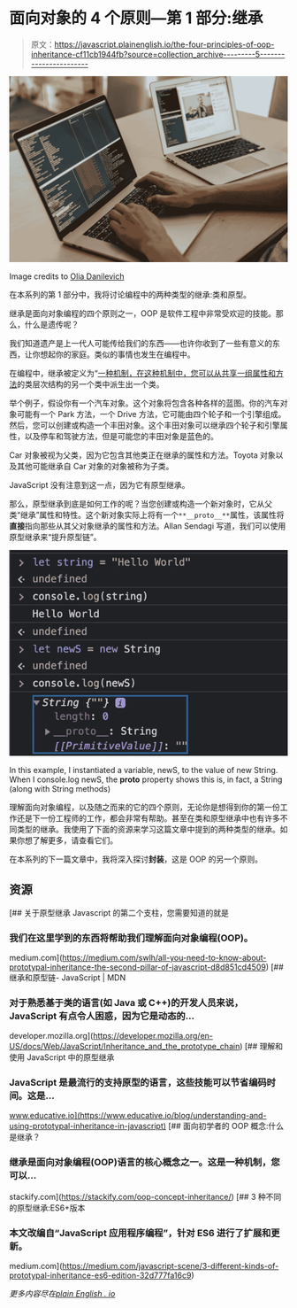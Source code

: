 # 面向对象的 4 个原则—第 1 部分:继承

> 原文：<https://javascript.plainenglish.io/the-four-principles-of-oop-inheritance-cf11cb1944fb?source=collection_archive---------5----------------------->

![](img/acacb72d005712ca0a222a3a18f1e976.png)

Image credits to [Olia Danilevich](https://www.pexels.com/photo/person-coding-on-a-macbook-pro-4974912/)

在本系列的第 1 部分中，我将讨论编程中的两种类型的继承:类和原型。

继承是面向对象编程的四个原则之一，OOP 是软件工程中非常受欢迎的技能。那么，什么是遗传呢？

我们知道遗产是上一代人可能传给我们的东西——也许你收到了一些有意义的东西，让你想起你的家庭。类似的事情也发生在编程中。

在编程中，继承被定义为“[一种机制，在这种机制中，您可以从共享一组属性和方法](https://stackify.com/oop-concept-inheritance/)的类层次结构的另一个类中派生出一个类。

举个例子，假设你有一个汽车对象。这个对象将包含各种各样的蓝图。你的汽车对象可能有一个 Park 方法，一个 Drive 方法，它可能由四个轮子和一个引擎组成。然后，您可以创建或构造一个丰田对象。这个丰田对象可以继承四个轮子和引擎属性，以及停车和驾驶方法，但是可能您的丰田对象是蓝色的。

Car 对象被视为父类，因为它包含其他类正在继承的属性和方法。Toyota 对象以及其他可能继承自 Car 对象的对象被称为子类。

JavaScript 没有注意到这一点，因为它有原型继承。

那么，原型继承到底是如何工作的呢？当您创建或构造一个新对象时，它从父类“继承”属性和特性。这个新对象实际上将有一个`**__proto__**`属性，该属性将**直接**指向那些从其父对象继承的属性和方法。Allan Sendagi 写道，我们可以使用原型继承来“提升原型链”。

![](img/eae5ae2eb655661c3171214c1d3d2bc7.png)

In this example, I instantiated a variable, newS, to the value of new String. When I console.log newS, the __proto__ property shows this is, in fact, a String (along with String methods)

理解面向对象编程，以及随之而来的它的四个原则，无论你是想得到你的第一份工作还是下一份工程师的工作，都会非常有帮助。甚至在类和原型继承中也有许多不同类型的继承。我使用了下面的资源来学习这篇文章中提到的两种类型的继承。如果你想了解更多，请查看它们。

在本系列的下一篇文章中，我将深入探讨**封装**，这是 OOP 的另一个原则。

## 资源

[](https://medium.com/swlh/all-you-need-to-know-about-prototypal-inheritance-the-second-pillar-of-javascript-d8d851cd4509) [## 关于原型继承 Javascript 的第二个支柱，您需要知道的就是

### 我们在这里学到的东西将帮助我们理解面向对象编程(OOP)。

medium.com](https://medium.com/swlh/all-you-need-to-know-about-prototypal-inheritance-the-second-pillar-of-javascript-d8d851cd4509) [](https://developer.mozilla.org/en-US/docs/Web/JavaScript/Inheritance_and_the_prototype_chain) [## 继承和原型链- JavaScript | MDN

### 对于熟悉基于类的语言(如 Java 或 C++)的开发人员来说，JavaScript 有点令人困惑，因为它是动态的…

developer.mozilla.org](https://developer.mozilla.org/en-US/docs/Web/JavaScript/Inheritance_and_the_prototype_chain) [](https://www.educative.io/blog/understanding-and-using-prototypal-inheritance-in-javascript) [## 理解和使用 JavaScript 中的原型继承

### JavaScript 是最流行的支持原型的语言，这些技能可以节省编码时间。这是…

www.educative.io](https://www.educative.io/blog/understanding-and-using-prototypal-inheritance-in-javascript) [](https://stackify.com/oop-concept-inheritance/) [## 面向初学者的 OOP 概念:什么是继承？

### 继承是面向对象编程(OOP)语言的核心概念之一。这是一种机制，您可以…

stackify.com](https://stackify.com/oop-concept-inheritance/) [](https://medium.com/javascript-scene/3-different-kinds-of-prototypal-inheritance-es6-edition-32d777fa16c9) [## 3 种不同的原型继承:ES6+版本

### 本文改编自“JavaScript 应用程序编程”，针对 ES6 进行了扩展和更新。

medium.com](https://medium.com/javascript-scene/3-different-kinds-of-prototypal-inheritance-es6-edition-32d777fa16c9) 

*更多内容尽在*[*plain English . io*](http://plainenglish.io/)